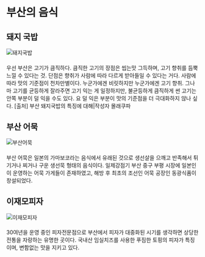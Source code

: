 # 부산의 음식
## 돼지 국밥
![돼지국밥](<https://goguides.azureedge.net/media/nhcmybe1/9d7e0918-7670-46af-bb1b-b364e350ecad.jpg?anchor=center&mode=crop&width=1600&height=1066&quality=50>)
####
우선 부산은 고기가 큼직하다. 큼직한 고기의 장점은 씹는맛 그득하며, 고기 향취를 듬뿍 느낄 수 있다는 것. 단점은 향취가 사람에 따라 다르게 받아들일 수 있다는 거다. 사람에 따라 맛의 기준점이 천차만별이다. 누군가에겐 비릿하지만 누군가에겐 고기 향취. 그나마 고기를 균등하게 잘라주면 고기 익는 게 일정하지만, 불균등하게 큼직하게 썬 고기는 안쪽 부분이 덜 익을 수도 있다. 요 덜 익은 부분이 맛의 기준점을 더 극대화하지 않나 싶다. 
[출처] 부산 돼지국밥의 특징에 대해|작성자 몰래쿠파
## 부산 어묵 
![부산어묵](<https://goguides.azureedge.net/media/0ltluwvd/36f0bb94-466a-4a27-b273-b2e04fba387c.jpg?anchor=center&mode=crop&width=1600&height=1066&quality=50>)
####
부산 어묵은 일본의 가마보코라는 음식에서 유래된 것으로 생선살을 으깨고 반족해서 튀기거나 찌거나 구운 생선묵 형태의 음식이다. 일제강점기 부산 중구 부평 시장에 일본인이 운영하는 어묵 가게들이 존재하였고, 해방 후 최초의 조선인 어묵 공장인 동광식품이 창설되었다.
## 이재모피자
![이재모피자](<https://mblogthumb-phinf.pstatic.net/MjAyNDAzMDRfMTk2/MDAxNzA5NTM4ODMxMDY0.ezqgt8z5qgXJ7QWZlAVVUMKAic7m9jhP3psBYj4CPtcg.J-lZg62GwniU-eZw4RQJYbwjS3j3_irRrDPFThoehCYg.JPEG/%EC%9D%B4%EC%9E%AC%EB%AA%A8%ED%94%BC%EC%9E%90-10.jpg?type=w800>)
####
30여년을 운영 중인 피자전문점으로 부산에서 피자가 대중화된 시기를 생각하면 상당한 전통을 자랑하는 유명한 곳이다. 국내산 임실치즈를 사용한 푸짐한 토핑의 피자가 특징이며, 변함없는 맛을 지키고 있다.
